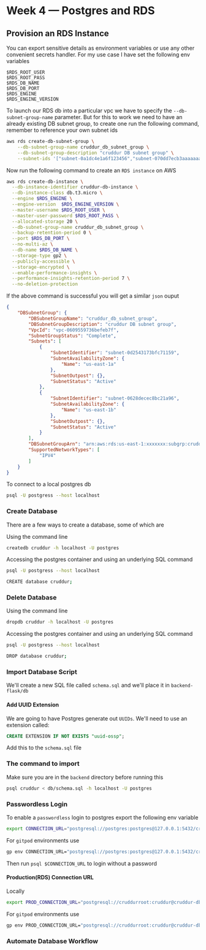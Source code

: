 # Week 4 — Postgres and RDS

## Provision an RDS Instance

You can export sensitive details as environment variables or use any other convenient secrets handler. For my use case I have set the following env variables

```bsh
$RDS_ROOT_USER
$RDS_ROOT_PASS
$RDS_DB_NAME
$RDS_DB_PORT
$RDS_ENGINE
$RDS_ENGINE_VERSION
```

To launch our RDS db into a particular vpc we have to specify the `--db-subnet-group-name` parameter.
But for this to work we need to have an already existing DB subnet group, to create one run the following command, remember to reference your own subnet ids

```bash
aws rds create-db-subnet-group \
    --db-subnet-group-name cruddur_db_subnet_group \
    --db-subnet-group-description "cruddur DB subnet group" \
    --subnet-ids '["subnet-0a1dc4e1a6f123456","subnet-070dd7ecb3aaaaaaa"]'
```

Now run the following command to create an `RDS instance` on AWS

```bash
aws rds create-db-instance \
  --db-instance-identifier cruddur-db-instance \
  --db-instance-class db.t3.micro \
  --engine $RDS_ENGINE \
  --engine-version  $RDS_ENGINE_VERSION \
  --master-username $RDS_ROOT_USER \
  --master-user-password $RDS_ROOT_PASS \
  --allocated-storage 20 \
  --db-subnet-group-name cruddur_db_subnet_group \
  --backup-retention-period 0 \
  --port $RDS_DB_PORT \
  --no-multi-az \
  --db-name $RDS_DB_NAME \
  --storage-type gp2 \
  --publicly-accessible \
  --storage-encrypted \
  --enable-performance-insights \
  --performance-insights-retention-period 7 \
  --no-deletion-protection
```

If the above command is successful you will get a similar `json` ouput

```json
{
    "DBSubnetGroup": {
        "DBSubnetGroupName": "cruddur_db_subnet_group",
        "DBSubnetGroupDescription": "cruddur DB subnet group",
        "VpcId": "vpc-0609559736befeb7f",
        "SubnetGroupStatus": "Complete",
        "Subnets": [
            {
                "SubnetIdentifier": "subnet-0d2543173bfc71159",
                "SubnetAvailabilityZone": {
                    "Name": "us-east-1a"
                },
                "SubnetOutpost": {},
                "SubnetStatus": "Active"
            },
            {
                "SubnetIdentifier": "subnet-0628decec8bc21a96",
                "SubnetAvailabilityZone": {
                    "Name": "us-east-1b"
                },
                "SubnetOutpost": {},
                "SubnetStatus": "Active"
            }
        ],
        "DBSubnetGroupArn": "arn:aws:rds:us-east-1:xxxxxxx:subgrp:cruddur_db_subnet_group",
        "SupportedNetworkTypes": [
            "IPV4"
        ]
    }
}
```

To connect to a local postgres db

```bash
psql -U postgress --host localhost
```

### Create Database

There are a few ways to create a database, some of which are


Using the command line

```bash
createdb cruddur -h localhost -U postgres
```

Accessing the postgres container and using an underlying SQL command

```bash
psql -U postgress --host localhost
```

```bash
CREATE database cruddur;
```

### Delete Database


Using the command line

```bash
dropdb cruddur -h localhost -U postgres
```

Accessing the postgres container and using an underlying SQL command

```bash
psql -U postgress --host localhost
```

```bash
DROP database cruddur;
```

### Import Database Script

We'll create a new SQL file called `schema.sql` and we'll place it in `backend-flask/db`

#### Add UUID Extension

We are going to have Postgres generate out `UUIDs`. We'll need to use an extension called:

```sql
CREATE EXTENSION IF NOT EXISTS "uuid-ossp";
```

Add this to the `schema.sql` file

### The command to import

Make sure you are in the `backend` directory before running this

```bash
psql cruddur < db/schema.sql -h localhost -U postgres
```


### Passwordless Login

To enable a `passwordless` login to postgres export the following env variable

```bash
export CONNECTION_URL="postgresql://postgres:postgres@127.0.0.1:5432/cruddur"
```

For `gitpod` environments use

```bash
gp env CONNECTION_URL="postgresql://postgres:postgres@127.0.0.1:5432/cruddur"
```

Then run `psql $CONNECTION_URL` to login without a password


#### Production(RDS) Connection URL

Locally

```bash
export PROD_CONNECTION_URL="postgresql://cruddurroot:cruddur@cruddur-db-instance.cjypss68576q.us-east-1.rds.amazonaws.com:5432/cruddur"
```

For `gitpod` environments use

```bash
gp env PROD_CONNECTION_URL="postgresql://cruddurroot:cruddur@cruddur-db-instance.cjypss68576q.us-east-1.rds.amazonaws.com:5432/cruddur"
```

### Automate Database Workflow
